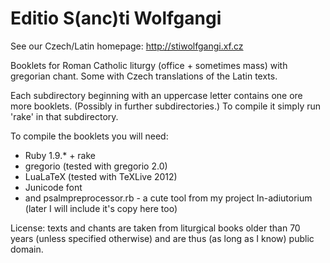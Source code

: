 # Editio S(anc)ti Wolfgangi #

See our Czech/Latin homepage:
http://stiwolfgangi.xf.cz

Booklets for Roman Catholic liturgy (office + sometimes mass)
with gregorian chant. Some with Czech translations of the Latin
texts.

Each subdirectory beginning with an uppercase letter contains
one ore more booklets. (Possibly in further subdirectories.) 
To compile it simply run 'rake' in that subdirectory.

To compile the booklets you will need:
* Ruby 1.9.* + rake
* gregorio (tested with gregorio 2.0)
* LuaLaTeX (tested with TeXLive 2012)
* Junicode font
* and psalmpreprocessor.rb - a cute tool from my project In-adiutorium
  (later I will include it's copy here too)

License: texts and chants are taken from liturgical books older than 70 years
(unless specified otherwise) and are thus (as long as I know) public domain.
